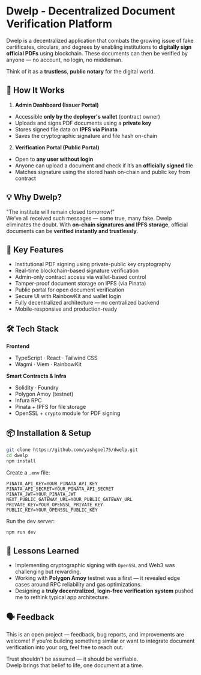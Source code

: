 # Dwelp - Decentralized Document Verification Platform

Dwelp is a decentralized application that combats the growing issue of fake certificates, circulars, and degrees by enabling institutions to **digitally sign official PDFs** using blockchain. These documents can then be verified by anyone — no account, no login, no middleman.

Think of it as a **trustless**, **public notary** for the digital world.

## 🚀 How It Works

1. **Admin Dashboard (Issuer Portal)**
- Accessible **only by the deployer's wallet** (contract owner)
- Uploads and signs PDF documents using a **private key**
- Stores signed file data on **IPFS via Pinata**
- Saves the cryptographic signature and file hash on-chain
2. **Verification Portal (Public Portal)**
- Open to **any user without login**
- Anyone can upload a document and check if it’s an **officially signed** file
- Matches signature using the stored hash on-chain and public key from contract

## 💡 Why Dwelp?

"The institute will remain closed tomorrow!"<br>
We’ve all received such messages — some true, many fake.
Dwelp eliminates the doubt. With **on-chain signatures and IPFS storage**, official documents can be **verified instantly and trustlessly**.

## 🔐 Key Features

- Institutional PDF signing using private-public key cryptography
- Real-time blockchain-based signature verification
- Admin-only contract access via wallet-based control
- Tamper-proof document storage on IPFS (via Pinata)
- Public portal for open document verification
- Secure UI with RainbowKit and wallet login
- Fully decentralized architecture — no centralized backend
- Mobile-responsive and production-ready

## 🛠 Tech Stack

**Frontend**
- TypeScript · React · Tailwind CSS
- Wagmi · Viem · RainbowKit

**Smart Contracts & Infra**
- Solidity · Foundry
- Polygon Amoy (testnet)
- Infura RPC
- Pinata + IPFS for file storage
- OpenSSL + `crypto` module for PDF signing

## 📦 Installation & Setup
```bash
git clone https://github.com/yashgoel75/dwelp.git
cd dwelp
npm install
```

Create a `.env` file:
```env
PINATA_API_KEY=YOUR_PINATA_API_KEY
PINATA_API_SECRET=YOUR_PINATA_API_SECRET
PINATA_JWT=YOUR_PINATA_JWT
NEXT_PUBLIC_GATEWAY_URL=YOUR_PUBLIC_GATEWAY_URL
PRIVATE_KEY=YOUR_OPENSSL_PRIVATE_KEY
PUBLIC_KEY=YOUR_OPENSSL_PUBLIC_KEY
```

Run the dev server:
```bash
npm run dev
```

## 🧠 Lessons Learned
- Implementing cryptographic signing with `OpenSSL` and Web3 was challenging but rewarding.
- Working with **Polygon Amoy** testnet was a first — it revealed edge cases around RPC reliability and gas optimizations.
- Designing a **truly decentralized**, **login-free verification system** pushed me to rethink typical app architecture.

## 🗣 Feedback
This is an open project — feedback, bug reports, and improvements are welcome!
If you're building something similar or want to integrate document verification into your org, feel free to reach out.

Trust shouldn't be assumed — it should be verifiable.<br>
Dwelp brings that belief to life, one document at a time.